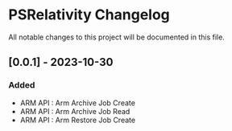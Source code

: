 # PSRelativity Changelog

All notable changes to this project will be documented in this file.

## [0.0.1] - 2023-10-30

### Added
- ARM API : Arm Archive Job Create
- ARM API : Arm Archive Job Read
- ARM API : Arm Restore Job Create